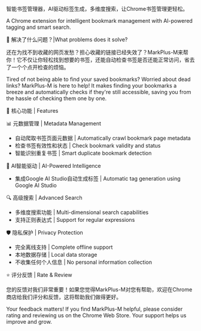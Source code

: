 智能书签管理器，AI驱动标签生成，多维度搜索，让Chrome书签管理更轻松。

A Chrome extension for intelligent bookmark management with AI-powered tagging and smart search.

🙋 解决了什么问题？|What problems does it solve?

还在为找不到收藏的网页发愁？担心收藏的链接已经失效了？MarkPlus-M来帮你！它不仅让你轻松找到想要的书签，还能自动检查书签是否还能正常访问，省去了一个个点开检查的烦恼。

Tired of not being able to find your saved bookmarks? Worried about dead links? MarkPlus-M is here to help! It makes finding your bookmarks a breeze and automatically checks if they're still accessible, saving you from the hassle of checking them one by one.

🔧 核心功能 | Features

📊 元数据管理 | Metadata Management
- 自动爬取书签页面元数据 | Automatically crawl bookmark page metadata
- 检查书签有效性和状态 | Check bookmark validity and status
- 智能识别重复书签 | Smart duplicate bookmark detection

🤖 AI智能驱动 | AI-Powered Intelligence
- 集成Google AI Studio自动生成标签 | Automatic tag generation using Google AI Studio

🔍 高级搜索 | Advanced Search
- 多维度搜索功能 | Multi-dimensional search capabilities
- 支持正则表达式 | Support for regular expressions

🛡️ 隐私保护 | Privacy Protection
- 完全离线支持 | Complete offline support
- 本地数据存储 | Local data storage
- 不收集任何个人信息 | No personal information collection

⭐ 评分反馈 | Rate & Review

您的反馈对我们非常重要！如果您觉得MarkPlus-M对您有帮助，欢迎在Chrome商店给我们评分和反馈，这将帮助我们做得更好。

Your feedback matters! If you find MarkPlus-M helpful, please consider rating and reviewing us on the Chrome Web Store. Your support helps us improve and grow.

